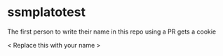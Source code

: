 # ssmplatotest

The first person to write their name in this repo using a PR gets a cookie

 \< Replace this with your name \>

